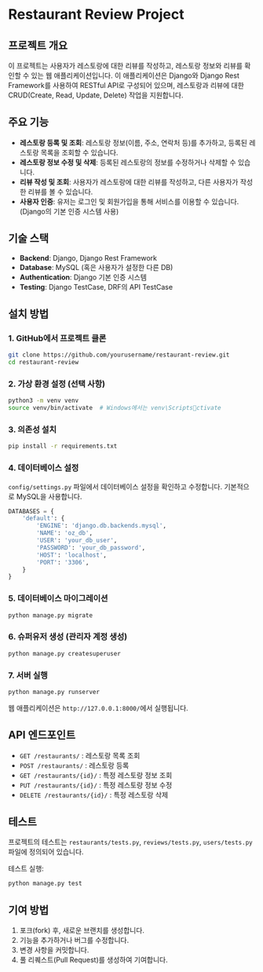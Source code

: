 
# Restaurant Review Project

## 프로젝트 개요

이 프로젝트는 사용자가 레스토랑에 대한 리뷰를 작성하고, 레스토랑 정보와 리뷰를 확인할 수 있는 웹 애플리케이션입니다. 이 애플리케이션은 Django와 Django Rest Framework를 사용하여 RESTful API로 구성되어 있으며, 레스토랑과 리뷰에 대한 CRUD(Create, Read, Update, Delete) 작업을 지원합니다.

## 주요 기능

- **레스토랑 등록 및 조회**: 레스토랑 정보(이름, 주소, 연락처 등)를 추가하고, 등록된 레스토랑 목록을 조회할 수 있습니다.
- **레스토랑 정보 수정 및 삭제**: 등록된 레스토랑의 정보를 수정하거나 삭제할 수 있습니다.
- **리뷰 작성 및 조회**: 사용자가 레스토랑에 대한 리뷰를 작성하고, 다른 사용자가 작성한 리뷰를 볼 수 있습니다.
- **사용자 인증**: 유저는 로그인 및 회원가입을 통해 서비스를 이용할 수 있습니다. (Django의 기본 인증 시스템 사용)

## 기술 스택

- **Backend**: Django, Django Rest Framework
- **Database**: MySQL (혹은 사용자가 설정한 다른 DB)
- **Authentication**: Django 기본 인증 시스템
- **Testing**: Django TestCase, DRF의 API TestCase

## 설치 방법

### 1. GitHub에서 프로젝트 클론

```bash
git clone https://github.com/yourusername/restaurant-review.git
cd restaurant-review
```

### 2. 가상 환경 설정 (선택 사항)

```bash
python3 -m venv venv
source venv/bin/activate  # Windows에서는 venv\Scriptsctivate
```

### 3. 의존성 설치

```bash
pip install -r requirements.txt
```

### 4. 데이터베이스 설정

`config/settings.py` 파일에서 데이터베이스 설정을 확인하고 수정합니다. 기본적으로 MySQL을 사용합니다.

```python
DATABASES = {
    'default': {
        'ENGINE': 'django.db.backends.mysql',
        'NAME': 'oz_db',
        'USER': 'your_db_user',
        'PASSWORD': 'your_db_password',
        'HOST': 'localhost',
        'PORT': '3306',
    }
}
```

### 5. 데이터베이스 마이그레이션

```bash
python manage.py migrate
```

### 6. 슈퍼유저 생성 (관리자 계정 생성)

```bash
python manage.py createsuperuser
```

### 7. 서버 실행

```bash
python manage.py runserver
```

웹 애플리케이션은 `http://127.0.0.1:8000/`에서 실행됩니다.

## API 엔드포인트

- `GET /restaurants/` : 레스토랑 목록 조회
- `POST /restaurants/` : 레스토랑 등록
- `GET /restaurants/{id}/` : 특정 레스토랑 정보 조회
- `PUT /restaurants/{id}/` : 특정 레스토랑 정보 수정
- `DELETE /restaurants/{id}/` : 특정 레스토랑 삭제

## 테스트

프로젝트의 테스트는 `restaurants/tests.py`, `reviews/tests.py`, `users/tests.py` 파일에 정의되어 있습니다.

테스트 실행:

```bash
python manage.py test
```

## 기여 방법

1. 포크(fork) 후, 새로운 브랜치를 생성합니다.
2. 기능을 추가하거나 버그를 수정합니다.
3. 변경 사항을 커밋합니다.
4. 풀 리퀘스트(Pull Request)를 생성하여 기여합니다.

